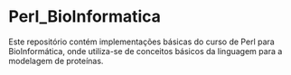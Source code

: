 # Perl_BioInformatica
Este repositório contém implementações básicas do curso de Perl para BioInformática, onde utiliza-se de conceitos básicos da linguagem para a modelagem de proteínas. 
